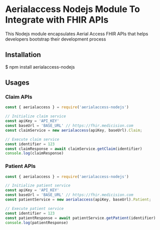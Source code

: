 # Aerialaccess Nodejs Module To Integrate with FHIR APIs

This Nodejs module encapsulates Aerial Access FHIR APIs that helps developers bootstrap their development process

## Installation

$ npm install aerialaccess-nodejs

## Usages

### Claim APIs

```javascript
const { aerialaccess } = require('aerialaccess-nodejs')

// Initialize claim service
const apiKey = 'API_KEY'
const baseUrl = 'BASE_URL' // https://fhir.medicision.com
const claimService = new aerialaccess(apiKey, baseUrl).Claim;

// Execute claim service
const identifier = 123
const claimResponse = await claimService.getClaim(identifier)
console.log(claimResponse)
```

### Patient APIs

```javascript
const { aerialaccess } = require('aerialaccess-nodejs')

// Initialize patient service
const apiKey = 'API_KEY'
const baseUrl = 'BASE_URL' // https://fhir.medicision.com
const patientService = new aerialaccess(apiKey, baseUrl).Patient;

// Execute patient service
const identifier = 123
const patientResponse = await patientService.getPatient(identifier)
console.log(patientResponse)

```
